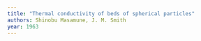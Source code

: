 ```yaml
---
title: "Thermal conductivity of beds of spherical particles"
authors: Shinobu Masamune, J. M. Smith
year: 1963
---
```


